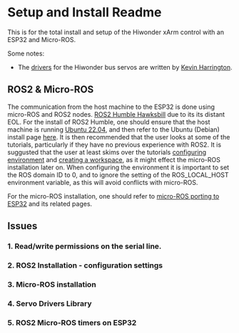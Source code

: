 # Setup and Install Readme

This is for the total install and setup of the Hiwonder xArm control with an ESP32 and Micro-ROS.

Some notes:
* The [drivers](https://github.com/madhephaestus/lx16a-servo/tree/master) for the Hiwonder bus servos are written by [Kevin Harrington](https://github.com/madhephaestus).

## ROS2 & Micro-ROS
The communication from the host machine to the ESP32 is done using micro-ROS and ROS2 nodes. [ROS2 Humble Hawksbill](https://docs.ros.org/en/humble/index.html) due to its its distant EOL.
For the install of ROS2 Humble, one should ensure that the host machine is running [Ubuntu 22.04](https://releases.ubuntu.com/jammy/), 
and then refer to the Ubuntu (Debian) install page [here](https://docs.ros.org/en/humble/Installation/Ubuntu-Install-Debians.html). It is then recommended that the user looks at some of 
the tutorials, particularly if they have no previous experience with ROS2. It is suggusted that the user at least skims over the tutorials [configuring environment](https://docs.ros.org/en/humble/Tutorials/Beginner-CLI-Tools/Configuring-ROS2-Environment.html)
and [creating a workspace](https://docs.ros.org/en/humble/Tutorials/Beginner-Client-Libraries/Creating-A-Workspace/Creating-A-Workspace.html), as it might effect the micro-ROS installation later on.
When configuring the environment it is important to set the ROS domain ID to 0, and to ignore the setting of the ROS_LOCAL_HOST environment variable, as this will avoid conflicts with micro-ROS.

For the micro-ROS installation, one should refer to [micro-ROS porting to ESP32](https://micro.ros.org/blog/2020/08/27/esp32/) and its related pages. 

## Issues
### 1. Read/write permissions on the serial line.

### 2. ROS2 Installation - configuration settings

### 3. Micro-ROS installation

### 4. Servo Drivers Library

### 5. ROS2 Micro-ROS timers on ESP32
